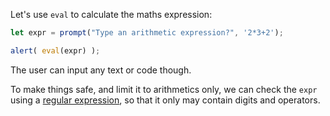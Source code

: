 Let's use `eval` to calculate the maths expression:

```js demo run
let expr = prompt("Type an arithmetic expression?", '2*3+2');

alert( eval(expr) );
```

The user can input any text or code though.

To make things safe, and limit it to arithmetics only, we can check the `expr` using a [regular expression](info:regular-expressions), so that it only may contain digits and operators.
